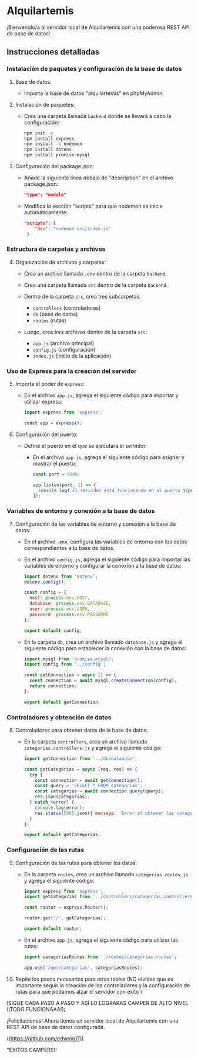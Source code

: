 # Alquilartemis

¡Bienvenido/a al servidor local de Alquilartemis con una poderosa REST API de base de datos!

## Instrucciones detalladas

### Instalación de paquetes y configuración de la base de datos

1. Base de datos:

   - Importa la base de datos "alquilartemis" en phpMyAdmin.

2. Instalación de paquetes:

   - Crea una carpeta llamada `backend` donde se llevará a cabo la configuración:

     ```bash
     npm init -y
     npm install express
     npm install -D nodemon
     npm install dotenv
     npm install promise-mysql
     ```

3. Configuración del package.json:

   - Añade la siguiente línea debajo de "description" en el archivo package.json:

     ```json
     "type": "module"
     ```

   - Modifica la sección "scripts" para que nodemon se inicie automáticamente:

     ```json
     "scripts": {
         "dev": "nodemon src/index.js"
      }
     ```

### Estructura de carpetas y archivos

4. Organización de archivos y carpetas:

   - Crea un archivo llamado `.env` dentro de la carpeta `backend`.

   - Crea una carpeta llamada `src` dentro de la carpeta `backend`.

   - Dentro de la carpeta `src`, crea tres subcarpetas:
     - `controllers` (controladores)
     - `db` (base de datos)
     - `routes` (rutas)

   - Luego, crea tres archivos dentro de la carpeta `src`:
     - `app.js` (archivo principal)
     - `config.js` (configuración)
     - `index.js` (inicio de la aplicación)

### Uso de Express para la creación del servidor

5. Importa el poder de `express`:

   - En el archivo `app.js`, agrega el siguiente código para importar y utilizar express:

     ```javascript
     import express from 'express';

     const app = express();
     ```

6. Configuración del puerto:

   - Define el puerto en el que se ejecutará el servidor:

     - En el archivo `app.js`, agrega el siguiente código para asignar y mostrar el puerto:

       ```javascript
       const port = 4000; 

       app.listen(port, () => {
         console.log(`El servidor está funcionando en el puerto ${port}`);
       });
       ```

### Variables de entorno y conexión a la base de datos

7. Configuración de las variables de entorno y conexión a la base de datos:

   - En el archivo `.env`, configura las variables de entorno con los datos correspondientes a tu base de datos.

   - En el archivo `config.js`, agrega el siguiente código para importar las variables de entorno y configurar la conexión a la base de datos:

     ```javascript
     import dotenv from 'dotenv';
     dotenv.config();

     const config = {
       host: process.env.HOST,
       database: process.env.DATABASE,
       user: process.env.USER,
       password: process.env.PASSWORD
     };

     export default config;
     ```

   - En la carpeta `db`, crea un archivo llamado `database.js` y agrega el siguiente código para establecer la conexión con la base de datos:

     ```javascript
     import mysql from 'promise-mysql';
     import config from '../config';

     const getConnection = async () => {
       const connection = await mysql.createConnection(config);
       return connection;
     };

     export default getConnection;
     ```

### Controladores y obtención de datos

8. Controladores para obtener datos de la base de datos:

   - En la carpeta `controllers`, crea un archivo llamado `categorias.controllers.js` y agrega el siguiente código:

     ```javascript
     import getConnection from '../db/database';

     const getCategorias = async (req, res) => {
       try {
         const connection = await getConnection();
         const query = 'SELECT * FROM categorias';
         const categorias = await connection.query(query);
         res.json(categorias);
       } catch (error) {
         console.log(error);
         res.status(500).json({ message: 'Error al obtener las categorías' }); //Aquí puedes obtener el error si la conexión no sirve
       }
     };

     export default getCategorias;
     ```

### Configuración de las rutas

9. Configuración de las rutas para obtener los datos:

   - En la carpeta `routes`, crea un archivo llamado `categorias.routes.js` y agrega el siguiente código:

     ```javascript
     import express from 'express';
     import getCategorias from '../controllers/categorias.controllers';

     const router = express.Router();

     router.get('/', getCategorias);

     export default router;
     ```

   - En el archivo `app.js`, agrega el siguiente código para utilizar las rutas:

     ```javascript
     import categoriasRoutes from './routes/categorias.routes';

     app.use('/api/categorias', categoriasRoutes);
     ```

10. Repite los pasos necesarios para otras tablas (NO olvides que es importante seguir la creación de los controladores y la configuración de rutas para que podamos alzar el servidor con exito )

 !SIGUE CADA PASO A PASO Y ASÍ LO LOGRARAS CAMPER DE ALTO NIVEL (¡TODO FUNCIONAAA!)¡

¡Felicitaciones! Ahora tienes un servidor local de Alquilartemis con una REST API de base de datos configurada.

  ((https://github.com/edwnig17))

  "EXITOS CAMPERS!!